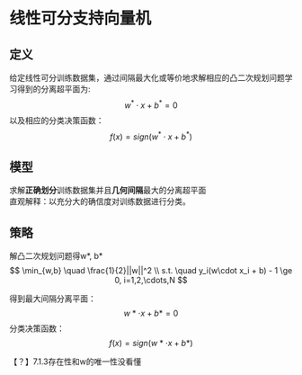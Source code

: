 # 线性可分支持向量机

## 定义

给定线性可分训练数据集，通过间隔最大化或等价地求解相应的凸二次规划问题学习得到的分离超平面为:  
$$
w^* \cdot x + b^* = 0
$$
以及相应的分类决策函数：  
$$
f(x) = sign(w^* \cdot x + b^*)
$$

## 模型

求解**正确划分**训练数据集并且**几何间隔**最大的分离超平面  
直观解释：以充分大的确信度对训练数据进行分类。      

## 策略

解凸二次规划问题得w*, b*
$$
\min_{w,b} \quad  \frac{1}{2}||w||^2  \\
s.t. \quad y_i(w\cdot x_i + b) - 1 \ge 0, i=1,2,\cdots,N
$$

得到最大间隔分离平面：  
$$
w* \cdot x + b* = 0
$$
分类决策函数：  
$$
f(x) = sign(w* \cdot x + b*)
$$

【？】7.1.3存在性和w的唯一性没看懂  
